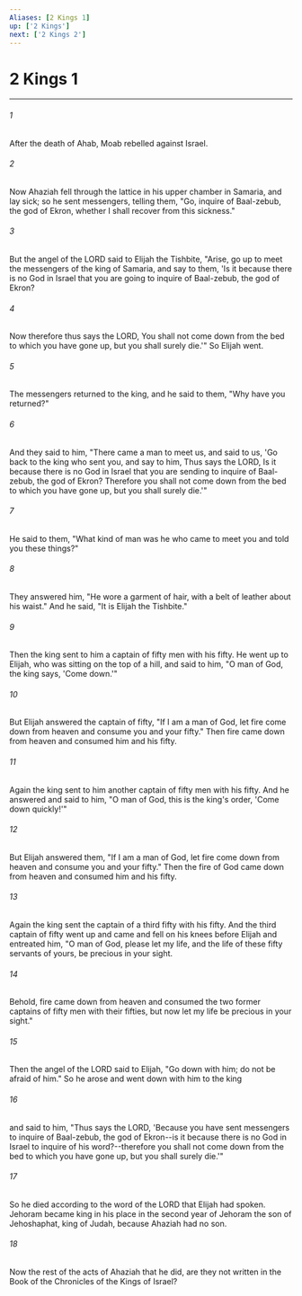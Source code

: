 ```yaml
---
Aliases: [2 Kings 1]
up: ['2 Kings']
next: ['2 Kings 2']
---
```

# 2 Kings 1
***



###### 1 
After the death of Ahab, Moab rebelled against Israel. 

###### 2 
Now Ahaziah fell through the lattice in his upper chamber in Samaria, and lay sick; so he sent messengers, telling them, "Go, inquire of Baal-zebub, the god of Ekron, whether I shall recover from this sickness." 

###### 3 
But the angel of the LORD said to Elijah the Tishbite, "Arise, go up to meet the messengers of the king of Samaria, and say to them, 'Is it because there is no God in Israel that you are going to inquire of Baal-zebub, the god of Ekron? 

###### 4 
Now therefore thus says the LORD, You shall not come down from the bed to which you have gone up, but you shall surely die.'" So Elijah went. 

###### 5 
The messengers returned to the king, and he said to them, "Why have you returned?" 

###### 6 
And they said to him, "There came a man to meet us, and said to us, 'Go back to the king who sent you, and say to him, Thus says the LORD, Is it because there is no God in Israel that you are sending to inquire of Baal-zebub, the god of Ekron? Therefore you shall not come down from the bed to which you have gone up, but you shall surely die.'" 

###### 7 
He said to them, "What kind of man was he who came to meet you and told you these things?" 

###### 8 
They answered him, "He wore a garment of hair, with a belt of leather about his waist." And he said, "It is Elijah the Tishbite." 

###### 9 
Then the king sent to him a captain of fifty men with his fifty. He went up to Elijah, who was sitting on the top of a hill, and said to him, "O man of God, the king says, 'Come down.'" 

###### 10 
But Elijah answered the captain of fifty, "If I am a man of God, let fire come down from heaven and consume you and your fifty." Then fire came down from heaven and consumed him and his fifty. 

###### 11 
Again the king sent to him another captain of fifty men with his fifty. And he answered and said to him, "O man of God, this is the king's order, 'Come down quickly!'" 

###### 12 
But Elijah answered them, "If I am a man of God, let fire come down from heaven and consume you and your fifty." Then the fire of God came down from heaven and consumed him and his fifty. 

###### 13 
Again the king sent the captain of a third fifty with his fifty. And the third captain of fifty went up and came and fell on his knees before Elijah and entreated him, "O man of God, please let my life, and the life of these fifty servants of yours, be precious in your sight. 

###### 14 
Behold, fire came down from heaven and consumed the two former captains of fifty men with their fifties, but now let my life be precious in your sight." 

###### 15 
Then the angel of the LORD said to Elijah, "Go down with him; do not be afraid of him." So he arose and went down with him to the king 

###### 16 
and said to him, "Thus says the LORD, 'Because you have sent messengers to inquire of Baal-zebub, the god of Ekron--is it because there is no God in Israel to inquire of his word?--therefore you shall not come down from the bed to which you have gone up, but you shall surely die.'" 

###### 17 
So he died according to the word of the LORD that Elijah had spoken. Jehoram became king in his place in the second year of Jehoram the son of Jehoshaphat, king of Judah, because Ahaziah had no son. 

###### 18 
Now the rest of the acts of Ahaziah that he did, are they not written in the Book of the Chronicles of the Kings of Israel?
